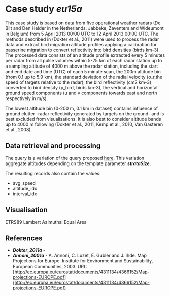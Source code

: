 # Case study ___eu15a___

This case study is based on data from five operational weather radars (De Bilt and Den Helder in the Netherlands; Jabbeke, Zaventem and Wideumont in Belgium) from 5 April 2013 00:00 UTC to 12 April 2013 00:00 UTC. The methods described in (Dokter et al., 2011) were used to process the radar data and extract bird migration altitude profiles applying a calibration for passerine migration to convert reflectivity into bird densities (birds km-3). The processed data consists of an altitude profile extracted every 5 minutes per radar from all pulse volumes within 5-25 km of each radar station up to a sampling altitude of 4000 m above the radar station, including the start and end date and time (UTC) of each 5 minute scan, the 200m altitude bin (from 0.1 up to 5.9 km), the standard deviation of the radial velocity (σ_r,the speed of targets relative to the radar), the bird reflectivity (cm2 km-3) converted to bird density (ρ_bird, birds km-3), the vertical and horizontal ground speed components (u and v components towards east and north respectively in m/s).

The lowest altitude bin (0-200 m, 0.1 km in dataset) contains influence of ground clutter -radar reflectivity generated by targets on the ground- and is best excluded from visualisations. It is also best to consider altitude bands up to 4000 m following (Dokter et al., 2011, Kemp et al., 2010, Van Gasteren et al., 2008).

## Data retrieval and processing

The query is a variation of the query proposed [here](https://github.com/enram/case-study/tree/master/data/bird-migration-altitude-profiles#aggregation).
This variation aggregate altitudes depending on the template parameter ___strataSize___.

The resulting records also contain the values:

* avg_speed
* altitude_idx
* interval_idx

## Visualisation

ETRS89 Lambert Azimuthal Equal Area 

## References

- ___Dokter_2011a___ - 
- ___Annoni_2001a___ - A. Annoni, C. Luzet, E. Gubler and J. Ihde. Map Projections for Europe. Institute for Environment and Sustainability, European Communities, 2003. URL: [http://ec.europa.eu/eurostat/documents/4311134/4366152/Map-projections-EUROPE.pdf](http://ec.europa.eu/eurostat/documents/4311134/4366152/Map-projections-EUROPE.pdf)


